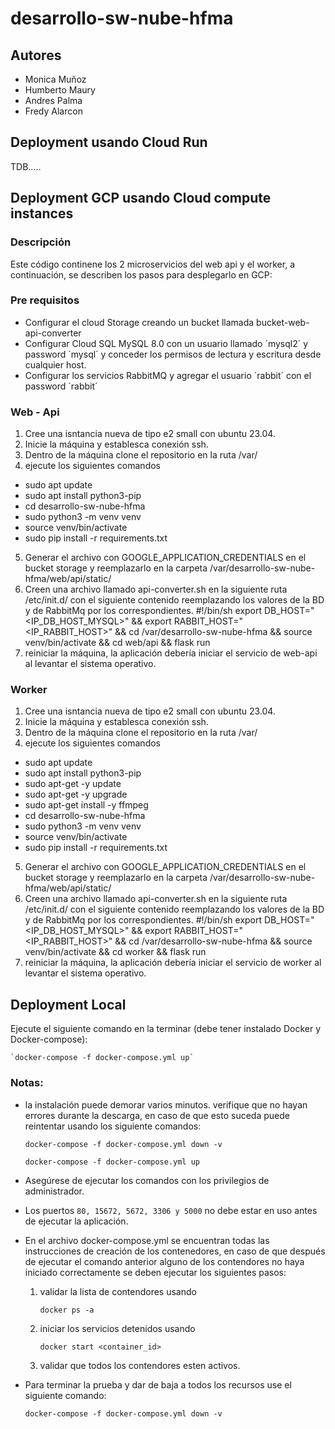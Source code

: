 # desarrollo-sw-nube-hfma

## Autores

- Monica Muñoz
- Humberto Maury
- Andres Palma
- Fredy Alarcon


## Deployment usando Cloud Run 

TDB.....

## Deployment GCP usando Cloud compute instances

### Descripción 

Este código continene los 2 microservicios del web api y el worker, a continuación, se describen los pasos para desplegarlo en GCP:

### Pre requisitos
- Configurar el cloud Storage creando un bucket llamada bucket-web-api-converter
- Configurar Cloud SQL MySQL 8.0 con un usuario llamado ´mysql2´ y password ´mysql´ y conceder los permisos de lectura y escritura desde cualquier host.
- Configurar los servicios RabbitMQ y agregar el usuario ´rabbit´ con el password ´rabbit´

### Web - Api
1. Cree una isntancia nueva de tipo e2 small con ubuntu 23.04.
2. Inicie la máquina y establesca conexión ssh.
3. Dentro de la máquina clone el repositorio en la ruta /var/
4. ejecute los siguientes comandos
- sudo apt update
- sudo apt install python3-pip
- cd desarrollo-sw-nube-hfma
- sudo python3 -m venv venv
- source venv/bin/activate
- sudo pip install -r requirements.txt
5. Generar el archivo con GOOGLE_APPLICATION_CREDENTIALS en el bucket storage y reemplazarlo en la carpeta /var/desarrollo-sw-nube-hfma/web/api/static/
6. Creen una archivo llamado api-converter.sh en la siguiente ruta  /etc/init.d/ con el siguiente contenido reemplazando los valores de la BD y de RabbitMq por los correspondientes.
#!/bin/sh
export DB_HOST="<IP_DB_HOST_MYSQL>" &&
export RABBIT_HOST="<IP_RABBIT_HOST>" &&
cd /var/desarrollo-sw-nube-hfma &&
source venv/bin/activate &&
cd web/api &&
flask run
7. reiniciar la máquina, la aplicación debería iniciar el servicio de web-api al levantar el sistema operativo.

### Worker
1. Cree una isntancia nueva de tipo e2 small con ubuntu 23.04.
2. Inicie la máquina y establesca conexión ssh.
3. Dentro de la máquina clone el repositorio en la ruta /var/
4. ejecute los siguientes comandos
- sudo apt update
- sudo apt install python3-pip
- sudo apt-get -y update
- sudo apt-get -y upgrade
- sudo apt-get install -y ffmpeg
- cd desarrollo-sw-nube-hfma
- sudo python3 -m venv venv
- source venv/bin/activate
- sudo pip install -r requirements.txt
5. Generar el archivo con GOOGLE_APPLICATION_CREDENTIALS en el bucket storage y reemplazarlo en la carpeta /var/desarrollo-sw-nube-hfma/web/api/static/
6. Creen una archivo llamado api-converter.sh en la siguiente ruta  /etc/init.d/ con el siguiente contenido reemplazando los valores de la BD y de RabbitMq por los correspondientes.
#!/bin/sh
export DB_HOST="<IP_DB_HOST_MYSQL>" &&
export RABBIT_HOST="<IP_RABBIT_HOST>" &&
cd /var/desarrollo-sw-nube-hfma &&
source venv/bin/activate &&
cd worker &&
flask run
7. reiniciar la máquina, la aplicación debería iniciar el servicio de worker al levantar el sistema operativo.


## Deployment Local

Ejecute el siguiente comando en la terminar (debe tener instalado Docker y Docker-compose):

    `docker-compose -f docker-compose.yml up`

### Notas: 

- la instalación puede demorar varios minutos. verifique que no hayan errores durante la descarga, en caso de que esto suceda puede reintentar usando los siguiente comandos:

    `docker-compose -f docker-compose.yml down -v`

    `docker-compose -f docker-compose.yml up`

- Asegúrese de ejecutar los comandos con los privilegios de administrador. 

- Los puertos `80, 15672, 5672, 3306 y 5000` no debe estar en uso antes de ejecutar la aplicación.

- En el archivo docker-compose.yml se encuentran todas las instrucciones de creación de los contenedores, en caso de que después de ejecutar el comando anterior alguno de los contendores no haya iniciado correctamente se deben ejecutar los siguientes pasos: 

    1. validar la lista de contendores usando 
        
        `docker ps -a`
    2. iniciar los servicios detenidos usando 
    
        `docker start <container_id>`
        
    3. validar que todos los contendores esten activos.

- Para terminar la prueba y dar de baja a todos los recursos use el siguiente comando:
    
    `docker-compose -f docker-compose.yml down -v`
